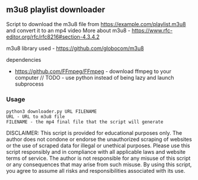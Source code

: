 ## m3u8 playlist downloader 
Script to download the m3u8 file from https://example.com/playlist.m3u8 and convert it to an mp4 video 
More about m3u8 - https://www.rfc-editor.org/rfc/rfc8216#section-4.3.4.2

m3u8 library used - https://github.com/globocom/m3u8


dependencies
* https://github.com/FFmpeg/FFmpeg - download ffmpeg to your computer // TODO - use python instead of being lazy and launch subprocess

### Usage
```
python3 downloader.py URL FILENAME
URL - URL to m3u8 file
FILENAME - the mp4 final file that the script will generate
```



DISCLAIMER: This script is provided for educational purposes only. The author does not condone or endorse the unauthorized scraping of websites or the use of scraped data for illegal or unethical purposes. Please use this script responsibly and in compliance with all applicable laws and website terms of service. The author is not responsible for any misuse of this script or any consequences that may arise from such misuse. By using this script, you agree to assume all risks and responsibilities associated with its use.